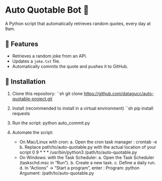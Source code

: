 # Auto Quotable Bot 📝

A Python script that automatically retrieves random quotes, every day at 9am.

## 📌 Features
- Retrieves a random joke from an API.
- Updates a `joke.txt` file.
- Automatically commits the quote and pushes it to GitHub.

## 🚀 Installation
1. Clone this repository:
   ``sh
   git clone https://github.com/datagucc/auto-quotable-project.git

2. Install (recommended to install in a virtual environment)
   ``sh
   pip install requests

3. Run the script:
   python auto_commit.py

4. Automate the script:
     - On Mac/Linux with cron:
         a. Open the cron task manager : 
         crontab -e
         b. Replace path/to/auto-quotable.py with the actual location of your script
         0 9 * * * /usr/bin/python3 /path/to/auto-quotable.py
     - On Windows: with the Task Scheduler:
         a. Open the Task Scheduler (taskschd.msc in “Run”).
         b. Create a new task.
         c. Define a daily run.
         d. In “Actions” → “Start a program”, enter :
               Program: python
               Argument: /path/to/auto-quotable.py
